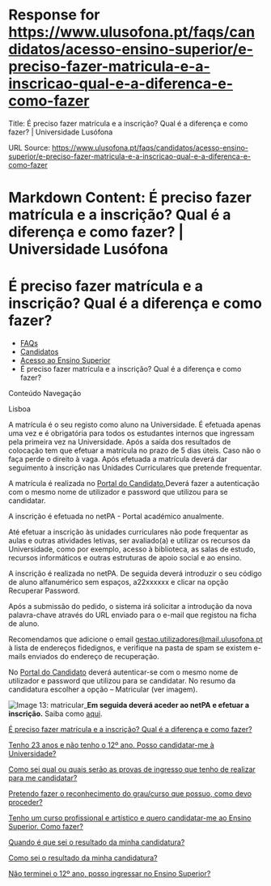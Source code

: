 # Response for https://www.ulusofona.pt/faqs/candidatos/acesso-ensino-superior/e-preciso-fazer-matricula-e-a-inscricao-qual-e-a-diferenca-e-como-fazer

Title: É preciso fazer matrícula e a inscrição? Qual é a diferença e como fazer? | Universidade Lusófona

URL Source: https://www.ulusofona.pt/faqs/candidatos/acesso-ensino-superior/e-preciso-fazer-matricula-e-a-inscricao-qual-e-a-diferenca-e-como-fazer

Markdown Content:
É preciso fazer matrícula e a inscrição? Qual é a diferença e como fazer? | Universidade Lusófona
===============

 

É preciso fazer matrícula e a inscrição? Qual é a diferença e como fazer?
=========================================================================

*   [FAQs](https://www.ulusofona.pt/faqs/)
*   [Candidatos](https://www.ulusofona.pt/faqs/candidatos)
*   [Acesso ao Ensino Superior](https://www.ulusofona.pt/faqs/candidatos/acesso-ensino-superior)
*   É preciso fazer matrícula e a inscrição? Qual é a diferença e como fazer?

[](https://www.ulusofona.pt/)

Conteúdo Navegação

Lisboa

A matrícula é o seu registo como aluno na Universidade. É efetuada apenas uma vez e é obrigatória para todos os estudantes internos que ingressam pela primeira vez na Universidade. Após a saída dos resultados de colocação tem que efetuar a matrícula no prazo de 5 dias úteis. Caso não o faça perde o direito à vaga. Após efetuada a matrícula deverá dar seguimento à inscrição nas Unidades Curriculares que pretende frequentar.

A matrícula é realizada no [Portal do Candidato.](https://secure.ensinolusofona.pt/candidaturas/page?stage=csshome)Deverá fazer a autenticação com o mesmo nome de utilizador e password que utilizou para se candidatar.

A inscrição é efetuada no netPA - Portal académico anualmente.

Até efetuar a inscrição às unidades curriculares não pode frequentar as aulas e outras atividades letivas, ser avaliado(a) e utilizar os recursos da Universidade, como por exemplo, acesso à biblioteca, as salas de estudo, recursos informáticos e outras estruturas de apoio social e ao ensino.

A inscrição é realizada no netPA. De seguida deverá introduzir o seu código de aluno alfanumérico sem espaços, a22xxxxxx e clicar na opção Recuperar Password.

Após a submissão do pedido, o sistema irá solicitar a introdução da nova palavra-chave através do URL enviado para o e-mail que registou na ficha de aluno.

Recomendamos que adicione o email [gestao.utilizadores@mail.ulusofona.pt](mailto:gestao.utilizadores@mail.ulusofona.pt) à lista de endereços fidedignos, e verifique na pasta de spam se existem e-mails enviados do endereço de recuperação.

No [Portal do Candidato](https://secure.ensinolusofona.pt/candidaturas/page) deverá autenticar-se com o mesmo nome de utilizador e password que utilizou para se candidatar. No resumo da candidatura escolher a opção – Matricular (ver imagem).

  
  
![Image 13: matricular_](https://www.ulusofona.pt/media/matricular.jpg)**Em seguida deverá aceder ao netPA e efetuar a inscrição.** Saiba como [aqui](https://www.ulusofona.pt/faqs/estudantes/questoes-administrativas/como-posso-realizar-ou-renovar-a-inscricao).

[É preciso fazer matrícula e a inscrição? Qual é a diferença e como fazer?](https://www.ulusofona.pt/faqs/candidatos/acesso-ensino-superior/e-preciso-fazer-matricula-e-a-inscricao-qual-e-a-diferenca-e-como-fazer)

[Tenho 23 anos e não tenho o 12º ano. Posso candidatar-me à Universidade?](https://www.ulusofona.pt/faqs/candidatos/acesso-ensino-superior/ja-tenho-23-anos-posso-candidatarme-atraves-dos-exames-maiores-de-23)

[Como sei qual ou quais serão as provas de ingresso que tenho de realizar para me candidatar?](https://www.ulusofona.pt/faqs/candidatos/acesso-ensino-superior/como-sei-qual-ou-quais-serao-as-provas-de-ingresso-que-tenho-de-realizar-para-me-candidatar)

[Pretendo fazer o reconhecimento do grau/curso que possuo, como devo proceder?](https://www.ulusofona.pt/faqs/candidatos/acesso-ensino-superior/pretendo-fazer-o-reconhecimento-do-graucurso-que-possuo-como-devo-proceder)

[Tenho um curso profissional e artístico e quero candidatar-me ao Ensino Superior. Como fazer?](https://www.ulusofona.pt/faqs/candidatos/acesso-ensino-superior/tenho-um-curso-profissional-e-artistico-e-ouvi-falar-numa-nova-legislacao-de-acesso-ao-ensino-superior-como-posso-candidatarme)

[Quando é que sei o resultado da minha candidatura?](https://www.ulusofona.pt/faqs/candidatos/acesso-ensino-superior/quando-sai-o-resultado-da-minha-candidatura)

[Como sei o resultado da minha candidatura?](https://www.ulusofona.pt/faqs/candidatos/acesso-ensino-superior/como-sei-o-resultado-da-minha-candidatura)

[Não terminei o 12º ano, posso ingressar no Ensino Superior?](https://www.ulusofona.pt/faqs/candidatos/acesso-ensino-superior/nao-terminei-o-12-ano-posso-ingressar-no-ensino-superior)

